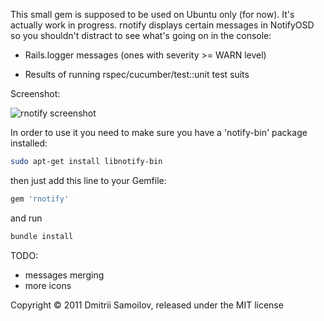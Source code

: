 This small gem is supposed to be used on Ubuntu only (for now). It's actually work in progress. rnotify displays certain messages in NotifyOSD so you shouldn't distract to see what's going on in the console:

* Rails.logger messages (ones with severity >= WARN level)

* Results of running rspec/cucumber/test::unit test suits

Screenshot:

![rnotify screenshot](http://germaninthetown.com/rnotify_screenshot.png)

In order to use it you need to make sure you have a 'notify-bin' package installed:

```sh
sudo apt-get install libnotify-bin
```

then just add this line to your Gemfile:

```ruby
gem 'rnotify'
```

and run

```sh
bundle install
```

TODO:

* messages merging
* more icons

Copyright © 2011 Dmitrii Samoilov, released under the MIT license
